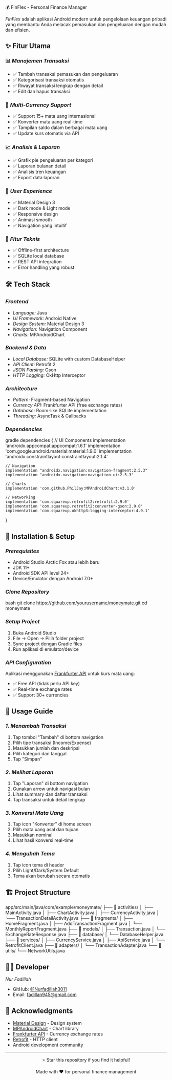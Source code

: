 💰 FinFlex - Personal Finance Manager

*FinFlex* adalah aplikasi Android modern untuk pengelolaan keuangan pribadi yang membantu Anda melacak pemasukan dan pengeluaran dengan mudah dan efisien.

## ✨ Fitur Utama

### 📊 *Manajemen Transaksi*
- ✅ Tambah transaksi pemasukan dan pengeluaran
- ✅ Kategorisasi transaksi otomatis
- ✅ Riwayat transaksi lengkap dengan detail
- ✅ Edit dan hapus transaksi

### 💱 *Multi-Currency Support*
- ✅ Support 15+ mata uang internasional
- ✅ Konverter mata uang real-time
- ✅ Tampilan saldo dalam berbagai mata uang
- ✅ Update kurs otomatis via API

### 📈 *Analisis & Laporan*
- ✅ Grafik pie pengeluaran per kategori
- ✅ Laporan bulanan detail
- ✅ Analisis tren keuangan
- ✅ Export data laporan

### 🎨 *User Experience*
- ✅ Material Design 3
- ✅ Dark mode & Light mode
- ✅ Responsive design
- ✅ Animasi smooth
- ✅ Navigation yang intuitif

### 🔧 *Fitur Teknis*
- ✅ Offline-first architecture
- ✅ SQLite local database
- ✅ REST API integration
- ✅ Error handling yang robust

## 🛠 Tech Stack

### *Frontend*
- *Language:* Java
- *UI Framework:* Android Native
- *Design System:* Material Design 3
- *Navigation:* Navigation Component
- *Charts:* MPAndroidChart

### *Backend & Data*
- *Local Database:* SQLite with custom DatabaseHelper
- *API Client:* Retrofit 2
- *JSON Parsing:* Gson
- *HTTP Logging:* OkHttp Interceptor

### *Architecture*
- *Pattern:* Fragment-based Navigation
- *Currency API:* Frankfurter API (free exchange rates)
- *Database:* Room-like SQLite implementation
- *Threading:* AsyncTask & Callbacks

### *Dependencies*
gradle
dependencies {
    // UI Components
    implementation 'androidx.appcompat:appcompat:1.6.1'
    implementation 'com.google.android.material:material:1.9.0'
    implementation 'androidx.constraintlayout:constraintlayout:2.1.4'
    
    // Navigation
    implementation "androidx.navigation:navigation-fragment:2.5.3"
    implementation "androidx.navigation:navigation-ui:2.5.3"
    
    // Charts
    implementation 'com.github.PhilJay:MPAndroidChart:v3.1.0'
    
    // Networking
    implementation 'com.squareup.retrofit2:retrofit:2.9.0'
    implementation 'com.squareup.retrofit2:converter-gson:2.9.0'
    implementation 'com.squareup.okhttp3:logging-interceptor:4.9.1'
}


## 🚀 Installation & Setup

### *Prerequisites*
- Android Studio Arctic Fox atau lebih baru
- JDK 11+
- Android SDK API level 24+
- Device/Emulator dengan Android 7.0+

### *Clone Repository*
bash
git clone https://github.com/yourusername/moneymate.git
cd moneymate


### *Setup Project*
1. Buka Android Studio
2. File → Open → Pilih folder project
3. Sync project dengan Gradle files
4. Run aplikasi di emulator/device

### *API Configuration*
Aplikasi menggunakan [Frankfurter API](https://frankfurter.app/) untuk kurs mata uang:
- ✅ Free API (tidak perlu API key)
- ✅ Real-time exchange rates
- ✅ Support 30+ currencies

## 📖 Usage Guide

### *1. Menambah Transaksi*

1. Tap tombol "Tambah" di bottom navigation
2. Pilih tipe transaksi (Income/Expense)
3. Masukkan jumlah dan deskripsi
4. Pilih kategori dan tanggal
5. Tap "Simpan"


### *2. Melihat Laporan*

1. Tap "Laporan" di bottom navigation
2. Gunakan arrow untuk navigasi bulan
3. Lihat summary dan daftar transaksi
4. Tap transaksi untuk detail lengkap


### *3. Konversi Mata Uang*

1. Tap icon "Konverter" di home screen
2. Pilih mata uang asal dan tujuan
3. Masukkan nominal
4. Lihat hasil konversi real-time


### *4. Mengubah Tema*

1. Tap icon tema di header
2. Pilih Light/Dark/System Default
3. Tema akan berubah secara otomatis


## 🏗 Project Structure


app/src/main/java/com/example/moneymate/
├── 📁 activities/
│   ├── MainActivity.java
│   ├── ChartActivity.java
│   ├── CurrencyActivity.java
│   └── TransactionDetailActivity.java
├── 📁 fragments/
│   ├── HomeFragment.java
│   ├── AddTransactionFragment.java
│   └── MonthlyReportFragment.java
├── 📁 models/
│   ├── Transaction.java
│   └── ExchangeRateResponse.java
├── 📁 database/
│   └── DatabaseHelper.java
├── 📁 services/
│   ├── CurrencyService.java
│   ├── ApiService.java
│   └── RetrofitClient.java
├── 📁 adapters/
│   └── TransactionAdapter.java
└── 📁 utils/
    └── NetworkUtils.java



## 👨‍💻 Developer

*Nur Fadillah*
- GitHub: [@Nurfadillah3011](https://github.com/Nurfadillah3011)
- Email: fadillan945@gmail.com

## 🙏 Acknowledgments

- [Material Design](https://material.io/) - Design system
- [MPAndroidChart](https://github.com/PhilJay/MPAndroidChart) - Chart library
- [Frankfurter API](https://frankfurter.app/) - Currency exchange rates
- [Retrofit](https://square.github.io/retrofit/) - HTTP client
- Android development community

---

<div align="center">
  <p>⭐ Star this repository if you find it helpful!</p>
  <p>Made with ❤ for personal finance management</p>
</div>
